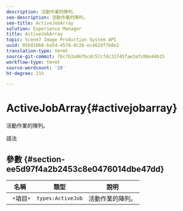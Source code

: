 ```yaml
---
description: 活動作業的陣列。
seo-description: 活動作業的陣列。
seo-title: ActiveJobArray
solution: Experience Manager
title: ActiveJobArray
topic: Scene7 Image Production System API
uuid: 05b01068-ba54-45f8-8c26-ec462df768e2
translation-type: tm+mt
source-git-commit: 7bc7b3a86fbcdc57cfdc31745fae3afc06e44b15
workflow-type: tm+mt
source-wordcount: '28'
ht-degree: 21%

---
```



# ActiveJobArray{#activejobarray}

活動作業的陣列。

語法

## 參數 {#section-ee5d97f4a2b2453c8e0476014dbe47dd}

| 名稱 | 類型 | 說明 |
|---|---|---|
| ` *`項目`*` | `types:ActiveJob` | 活動作業的陣列。 |

